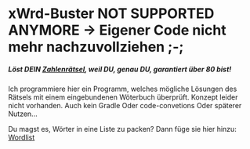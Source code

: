 ﻿# xWrd-Buster <span style="color:rot"> NOT SUPPORTED ANYMORE -> Eigener Code nicht mehr nachzuvollziehen ;-; </span>
##### Löst DEIN [Zahlenrätsel](https://de.wikipedia.org/wiki/Kreuzwortr%C3%A4tsel#Zahlenr.C3.A4tsel), weil DU, genau DU, garantiert über 80 bist!


Ich programmiere hier ein Programm, welches mögliche Lösungen des Rätsels mit einem eingebundenen Wöterbuch überprüft.
Konzept leider nicht vorhanden.
Auch kein Gradle
Oder code-convetions
Oder späterer Nutzen...

Du magst es, Wörter in eine Liste zu packen?
Dann füge sie hier hinzu: [Wordlist](https://github.com/Reisbrot/xWrd-Buster/blob/master/Devvn/bin/devvn/wordlist)
